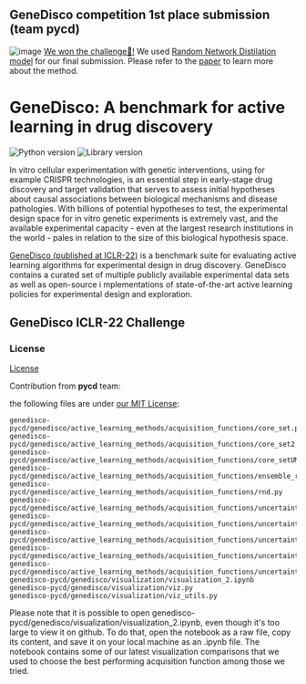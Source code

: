 ## GeneDisco competition 1st place submission (team pycd)

![image](https://user-images.githubusercontent.com/36100251/172914641-6c1aefff-e72d-4a7d-a918-d95968768edd.png)
[We won the challenge🤩!](https://twitter.com/DariaYasafova/status/1520137801894969344)
We used [Random Network Distilation model](genedisco/active_learning_methods/acquisition_functions/rnd_05.py) for our final submission. Please refer to the [paper](https://arxiv.org/abs/1810.12894) to learn more about the method.


# GeneDisco: A benchmark for active learning in drug discovery

![Python version](https://img.shields.io/badge/Python-3.8-blue)
![Library version](https://img.shields.io/badge/Version-1.0.0-blue)

In vitro cellular experimentation with genetic interventions, using for example CRISPR technologies, is an essential 
step in early-stage drug discovery and target validation that serves to assess initial hypotheses about causal 
associations between biological mechanisms and disease pathologies. With billions of potential hypotheses to test, 
the experimental design space for in vitro genetic experiments is extremely vast, and the available experimental 
capacity - even at the largest research institutions in the world - pales in relation to the size of this biological 
hypothesis space. 

[GeneDisco (published at ICLR-22)](https://arxiv.org/abs/2110.11875) is a benchmark suite for evaluating active learning algorithms for experimental design in drug discovery. 
GeneDisco contains a curated set of multiple publicly available experimental data sets as well as open-source i
mplementations of state-of-the-art active learning policies for experimental design and exploration.

## GeneDisco ICLR-22 Challenge

### License

[License](LICENSE.txt)


Contribution from  **pycd** team:


the following files are under [our MIT License](https://github.com/chrisemezue/genedisco-pycd/blob/master/LICENSE_MIT.md):
```
genedisco-pycd/genedisco/active_learning_methods/acquisition_functions/core_set.py
genedisco-pycd/genedisco/active_learning_methods/acquisition_functions/core_set2.py
genedisco-pycd/genedisco/active_learning_methods/acquisition_functions/core_setUMAP.py 
genedisco-pycd/genedisco/active_learning_methods/acquisition_functions/ensemble_rnd.py 
genedisco-pycd/genedisco/active_learning_methods/acquisition_functions/rnd.py
genedisco-pycd/genedisco/active_learning_methods/acquisition_functions/uncertainty_acquisition.py
genedisco-pycd/genedisco/active_learning_methods/acquisition_functions/uncertainty_acquisition_03.py
genedisco-pycd/genedisco/active_learning_methods/acquisition_functions/uncertainty_acquisition_05.py
genedisco-pycd/genedisco/active_learning_methods/acquisition_functions/uncertainty_acquisition_07.py
genedisco-pycd/genedisco/active_learning_methods/acquisition_functions/uncertainty_acquisition_10.py
genedisco-pycd/genedisco/visualization/visualization_2.ipynb
genedisco-pycd/genedisco/visualization/viz.py
genedisco-pycd/genedisco/visualization/viz_utils.py
```

Please note that it is possible to open genedisco-pycd/genedisco/visualization/visualization_2.ipynb, even though it's too large to view it on github.
To do that, open the notebook as a raw file, copy its content, and save it on your local machine as an .ipynb file.
The notebook contains some of our latest visualization comparisons that we used to choose the best performing acquisition function among those we tried.


